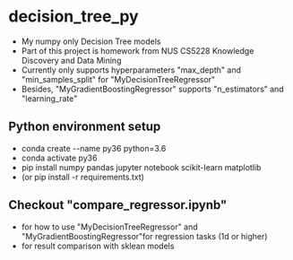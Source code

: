 # decision_tree_py
- My numpy only Decision Tree models
- Part of this project is homework from NUS CS5228 Knowledge Discovery and Data Mining
- Currently only supports hyperparameters "max_depth" and "min_samples_split" for "MyDecisionTreeRegressor"
- Besides, "MyGradientBoostingRegressor" supports "n_estimators" and "learning_rate"
 
## Python environment setup
- conda create --name py36 python=3.6
- conda activate py36
- pip install numpy pandas jupyter notebook scikit-learn matplotlib
- (or pip install -r requirements.txt)

## Checkout "compare_regressor.ipynb" 
- for how to use "MyDecisionTreeRegressor" and "MyGradientBoostingRegressor"for regression tasks (1d or higher)
- for result comparison with sklean models

